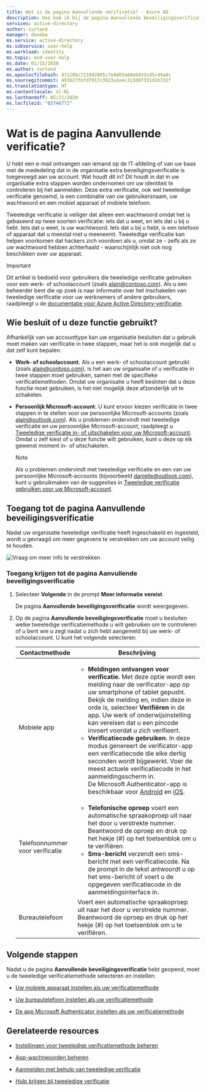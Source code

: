 ```yaml
---
title: Wat is de pagina Aanvullende verificatie? - Azure AD
description: Hoe kom ik bij de pagina Aanvullende beveiligingsverificatie pagina voor tweeledige verificatie?
services: active-directory
author: curtand
manager: daveba
ms.service: active-directory
ms.subservice: user-help
ms.workload: identity
ms.topic: end-user-help
ms.date: 01/15/2020
ms.author: curtand
ms.openlocfilehash: 47220bc721092005c7e4d65a00eb933cd5c49a8c
ms.sourcegitcommit: 493b27fbfd7917c3823a1e4c313d07331d1b732f
ms.translationtype: HT
ms.contentlocale: nl-NL
ms.lasthandoff: 05/21/2020
ms.locfileid: "83746772"
---
```

# <a name="what-is-the-additional-verification-page"></a>Wat is de pagina Aanvullende verificatie?

U hebt een e-mail ontvangen van iemand op de IT-afdeling of van uw baas met de mededeling dat in de organisatie extra beveiligingsverificatie is toegevoegd aan uw account. Wat houdt dit in? Dit houdt in dat in uw organisatie extra stappen worden ondernomen om uw identiteit te controleren bij het aanmelden. Deze extra verificatie, ook wel tweeledige verificatie genoemd, is een combinatie van uw gebruikersnaam, uw wachtwoord en een mobiel apparaat of mobiele telefoon.

Tweeledige verificatie is veiliger dat alleen een wachtwoord omdat het is gebaseerd op twee soorten verificatie: iets dat u weet, en iets dat u bij u hebt. Iets dat u weet, is uw wachtwoord. Iets dat u bij u hebt, is een telefoon of apparaat dat u meestal met u meeneemt. Tweeledige verificatie kan helpen voorkomen dat hackers zich voordoen als u, omdat ze - zelfs als ze uw wachtwoord hebben achterhaald - waarschijnlijk niet ook nog beschikken over uw apparaat.

>[!Important]
>Dit artikel is bedoeld voor gebruikers die tweeledige verificatie gebruiken voor een werk- of schoolaccount (zoals alain@contoso.com). Als u een beheerder bent die op zoek is naar informatie over het inschakelen van tweeledige verificatie voor uw werknemers of andere gebruikers, raadpleegt u de [documentatie voor Azure Active Directory-verificatie](https://docs.microsoft.com/azure/active-directory/authentication/).

## <a name="who-decides-if-you-use-this-feature"></a>Wie besluit of u deze functie gebruikt?

Afhankelijk van uw accounttype kan uw organisatie besluiten dat u gebruik moet maken van verificatie in twee stappen, maar het is ook mogelijk dat u dat zelf kunt bepalen.

- **Werk- of schoolaccount.** Als u een werk- of schoolaccount gebruikt (zoals alain@contoso.com), is het aan uw organisatie of u verificatie in twee stappen moet gebruiken, samen met de specifieke verificatiemethoden. Omdat uw organisatie u heeft besloten dat u deze functie moet gebruiken, is het niet mogelijk deze afzonderlijk uit te schakelen.

- **Persoonlijk Microsoft-account.** U kunt ervoor kiezen verificatie in twee stappen in te stellen voor uw persoonlijke Microsoft-accounts (zoals alain@outlook.com). Als u problemen ondervindt met tweeledige verificatie en uw persoonlijke Microsoft-account, raadpleegt u [Tweeledige verificatie in- of uitschakelen voor uw Microsoft-account](https://support.microsoft.com/help/4028586/microsoft-account-turning-two-step-verification-on-or-off). Omdat u zelf kiest of u deze functie wilt gebruiken, kunt u deze op elk gewenst moment in- of uitschakelen.

    >[!Note]
    >Als u problemen ondervindt met tweeledige verificatie en een van uw persoonlijke Microsoft-accounts (bijvoorbeeld danielle@outlook.com), kunt u gebruikmaken van de suggesties in [Tweeledige verificatie gebruiken voor uw Microsoft-account](https://support.microsoft.com/help/12408/microsoft-account-how-to-use-two-step-verification).

## <a name="access-the-additional-security-verification-page"></a>Toegang tot de pagina Aanvullende beveiligingsverificatie

Nadat uw organisatie tweeledige verificatie heeft ingeschakeld en ingesteld, wordt u gevraagd om meer gegevens te verstrekken om uw account veilig te houden.

![Vraag om meer info te verstrekken](media/multi-factor-authentication-verification-methods/multi-factor-authentication-initial-prompt.png)

### <a name="to-access-the-additional-security-verification-page"></a>Toegang krijgen tot de pagina Aanvullende beveiligingsverificatie

1. Selecteer **Volgende** in de prompt **Meer informatie vereist**.

    De pagina **Aanvullende beveiligingsverificatie** wordt weergegeven.

2. Op de pagina **Aanvullende beveiligingsverificatie** moet u besluiten welke tweeledige verificatiemethode u wilt gebruiken om te controleren of u bent wie u zegt nadat u zich hebt aangemeld bij uw werk- of schoolaccount. U kunt het volgende selecteren:

    | Contactmethode | Beschrijving |
    | --- | --- |
    | Mobiele app | <ul><li>**Meldingen ontvangen voor verificatie.** Met deze optie wordt een melding naar de verificator-app op uw smartphone of tablet gepusht. Bekijk de melding en, indien deze in orde is, selecteer **Verifiëren** in de app. Uw werk of onderwijsinstelling kan vereisen dat u een pincode invoert voordat u zich verifieert.</li><li>**Verificatiecode gebruiken.** In deze modus genereert de verificator-app een verificatiecode die elke dertig seconden wordt bijgewerkt. Voer de meest actuele verificatiecode in het aanmeldingsscherm in.<br>De Microsoft Authenticator-app is beschikbaar voor [Android](https://go.microsoft.com/fwlink/?linkid=866594) en [iOS](https://go.microsoft.com/fwlink/?linkid=866594).</li></ul> |
    | Telefoonnummer voor verificatie | <ul><li>**Telefonische oproep** voert een automatische spraakoproep uit naar het door u verstrekte nummer. Beantwoord de oproep en druk op het hekje (#) op het toetsenblok om u te verifiëren.</li><li>**Sms-bericht** verzendt een sms-bericht met een verificatiecode. Na de prompt in de tekst antwoordt u op het sms-bericht of voert u de opgegeven verificatiecode in de aanmeldingsinterface in.</li></ul> |
    | Bureautelefoon | Voert een automatische spraakoproep uit naar het door u verstrekte nummer. Beantwoord de oproep en druk op het hekje (#) op het toetsenblok om u te verifiëren. |

## <a name="next-steps"></a>Volgende stappen

Nadat u de pagina **Aanvullende beveiligingsverificatie** hebt geopend, moet u de tweeledige verificatiemethode selecteren en instellen:

- [Uw mobiele apparaat instellen als uw verificatiemethode](multi-factor-authentication-setup-phone-number.md)

- [Uw bureautelefoon instellen als uw verificatiemethode](multi-factor-authentication-setup-office-phone.md)

- [De app Microsoft Authenticator instellen als uw verificatiemethode](multi-factor-authentication-setup-auth-app.md)

## <a name="related-resources"></a>Gerelateerde resources

- [Instellingen voor tweeledige verificatiemethode beheren](multi-factor-authentication-end-user-manage-settings.md)

- [App-wachtwoorden beheren](multi-factor-authentication-end-user-app-passwords.md)

- [Aanmelden met behulp van tweeledige verificatie](multi-factor-authentication-end-user-signin.md)

- [Hulp krijgen bij tweeledige verificatie](multi-factor-authentication-end-user-troubleshoot.md) 
